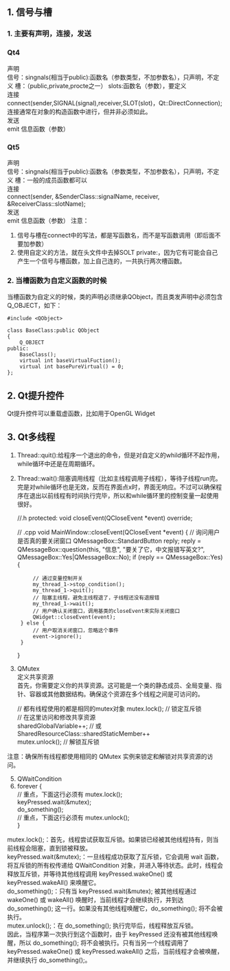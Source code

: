 ## 1. 信号与槽
### 1. 主要有声明，连接，发送  
### Qt4
声明  
信号：singnals(相当于public):函数名（参数类型，不加参数名），只声明，不定义
槽：（public,private,procte之一） slots:函数名（参数），要定义  
连接  
connect(sender,SIGNAL(signal),receiver,SLOT(slot)，Qt::DirectConnection);  
连接通常在对象的构造函数中进行，但并非必须如此。  
发送  
emit 信息函数（参数）
###  Qt5
声明  
信号：singnals(相当于public):函数名（参数类型，不加参数名），只声明，不定义
槽：一般的成员函数都可以  
连接  
connect(sender, &SenderClass::signalName, receiver, &ReceiverClass::slotName);  
发送  
emit 信息函数（参数）
注意：  
1. 信号与槽在connect中的写法，都是写函数名，而不是写函数调用（即后面不要加参数）
2. 使用自定义的方法，就在头文件中去掉SOLT private:，因为它有可能会自己产生一个信号与槽函数，加上自己连的，一共执行两次槽函数。  
### 2. 当槽函数为自定义函数的时候
当槽函数为自定义的时候，类的声明必须继承QObject，而且类发声明中必须包含Q_OBJECT，如下：

    #include <QObject>
    
    class BaseClass:public QObject
    {
        Q_OBJECT
    public:
        BaseClass();
        virtual int baseVirtualFuction();
        virtual int basePureVirtual() = 0;
    };




## 2. Qt提升控件
Qt提升控件可以重载虚函数，比如用于OpenGL Widget

## 3. Qt多线程
1. Thread::quit():给程序一个退出的命令，但是对自定义的whild循环不起作用，while循环中还是在周期循环。  
2. Thread::wait():阻塞调用线程（比如主线程调用子线程），等待子线程run完。完是对while循环也是无效，反而在界面点x时，界面无响应。不过可以确保程序在退出以前线程有时间执行完毕，所以和while循环里的控制变量一起使用很好。  

    //.h
    protected:
        void closeEvent(QCloseEvent *event) override;
    
    // .cpp
    void MainWindow::closeEvent(QCloseEvent *event) {
        // 询问用户是否真的要关闭窗口
        QMessageBox::StandardButton reply;
        reply = QMessageBox::question(this, "信息",
            "要关了它，中文报错写英文?",
            QMessageBox::Yes|QMessageBox::No);
        if (reply == QMessageBox::Yes) {
    
            // 通过变量控制开关
            my_thread_1->stop_condition();
            my_thread_1->quit();
            // 阻塞主线程，避免主线程退了，子线程还没有退报错
            my_thread_1->wait();
            // 用户确认关闭窗口，调用基类的closeEvent来实际关闭窗口
            QWidget::closeEvent(event);
        } else {
            // 用户取消关闭窗口，忽略这个事件
            event->ignore();
        }
    }

3. QMutex  
定义共享资源  
首先，你需要定义你的共享资源。这可能是一个类的静态成员、全局变量、指针、容器或其他数据结构。确保这个资源在多个线程之间是可访问的。  

      // 都有线程使用的都是相同的mutex对象
      mutex.lock(); // 锁定互斥锁  
      // 在这里访问和修改共享资源  
      sharedGlobalVariable++; // 或 SharedResourceClass::sharedStaticMember++  
      mutex.unlock(); // 解锁互斥锁
   
注意：确保所有线程都使用相同的 QMutex 实例来锁定和解锁对共享资源的访问。  

5. QWaitCondition
6. 
    forever {  
        // 重点，下面这行必须有
        mutex.lock();  
        keyPressed.wait(&mutex);  
        do_something();  
        // 重点，下面这行必须有
        mutex.unlock();  
    }
   
mutex.lock();：首先，线程尝试获取互斥锁。如果锁已经被其他线程持有，则当前线程会阻塞，直到锁被释放。  
keyPressed.wait(&mutex);：一旦线程成功获取了互斥锁，它会调用 wait 函数，将互斥锁的所有权传递给 QWaitCondition 对象，并进入等待状态。此时，线程会释放互斥锁，并等待其他线程调用 keyPressed.wakeOne() 或 keyPressed.wakeAll() 来唤醒它。  
do_something();：只有当 keyPressed.wait(&mutex); 被其他线程通过 wakeOne() 或 wakeAll() 唤醒时，当前线程才会继续执行，并到达 do_something(); 这一行。如果没有其他线程唤醒它，do_something(); 将不会被执行。  
mutex.unlock();：在 do_something(); 执行完毕后，线程释放互斥锁。  
因此，当程序第一次执行到这个函数时，由于 keyPressed 还没有被其他线程唤醒，所以 do_something(); 将不会被执行。只有当另一个线程调用了 keyPressed.wakeOne() 或 keyPressed.wakeAll() 之后，当前线程才会被唤醒，并继续执行 do_something();。  


